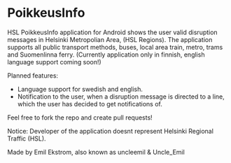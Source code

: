 PoikkeusInfo
============

HSL PoikkeusInfo application for Android shows the user valid disruption messages in Helsinki Metropolian Area, (HSL Regions).
The application supports all public transport methods, buses, local area train, metro, trams and Suomenlinna ferry. (Currently application only in finnish, english language support coming soon!)

Planned features:
- Language support for swedish and english.
- Notification to the user, when a disruption message is directed to a line, which the user has decided to get notifications of.

Feel free to fork the repo and create pull requests!

Notice: Developer of the application doesnt represent Helsinki Regional Traffic (HSL).

Made by Emil Ekstrom, also known as uncleemil & Uncle_Emil
